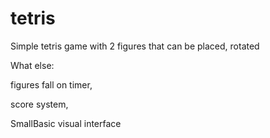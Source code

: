 # tetris

Simple tetris game with 2 figures that can be placed, rotated

What else:

figures fall on timer,

score system,

SmallBasic visual interface

